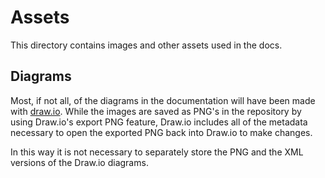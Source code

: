 # Assets

This directory contains images and other assets used in the docs.

## Diagrams

Most, if not all, of the diagrams in the documentation will have been made with [draw.io]. While the images are saved as PNG's in the repository by using Draw.io's export PNG feature, Draw.io includes all of the metadata necessary to open the exported PNG back into Draw.io to make changes.

In this way it is not necessary to separately store the PNG and the XML versions of the Draw.io diagrams.

[draw.io]: https://www.draw.io/